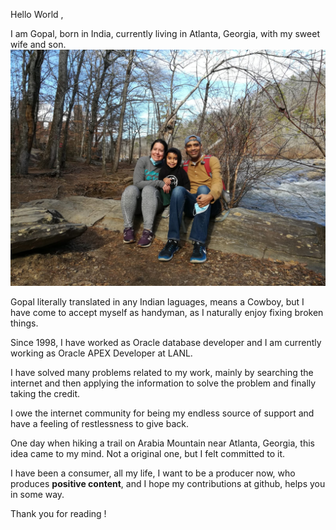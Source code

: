 Hello World ,

I am Gopal, born in India, currently living in Atlanta, Georgia, with my sweet wife and son. 
![Family](https://github.com/gopalmallya/gopalmallya/blob/master/family.jpg?raw=true)

Gopal literally translated in any Indian laguages, means a Cowboy, but I have come to accept myself as handyman, as I naturally enjoy fixing broken things.

Since 1998, I have worked as Oracle database developer and I am currently working as Oracle APEX Developer at LANL. 

I have solved many problems related to my work, mainly by searching the internet and then applying the information to solve the problem and finally taking the credit. 

I owe the internet community for being my endless source of support and have a feeling of restlessness to give back.

One day when hiking a trail on Arabia Mountain near Atlanta, Georgia, this idea came to my mind. Not a original one, but I felt committed to it.

I have been a consumer, all my life, I want to be a producer now, who produces **positive content**, and I hope my contributions at github, helps you in some way.

Thank you for reading !

